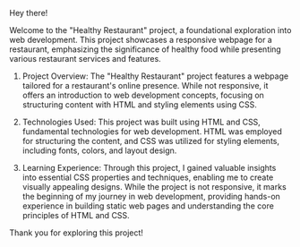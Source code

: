 Hey there!

Welcome to the "Healthy Restaurant" project, a foundational exploration into web development. This project showcases a responsive webpage for a restaurant, emphasizing the significance of healthy food while presenting various restaurant services and features.

1. Project Overview:
The "Healthy Restaurant" project features a webpage tailored for a restaurant's online presence. While not responsive, it offers an introduction to web development concepts, focusing on structuring content with HTML and styling elements using CSS.

2. Technologies Used:
This project was built using HTML and CSS, fundamental technologies for web development. HTML was employed for structuring the content, and CSS was utilized for styling elements, including fonts, colors, and layout design.

3. Learning Experience:
Through this project, I gained valuable insights into essential CSS properties and techniques, enabling me to create visually appealing designs. While the project is not responsive, it marks the beginning of my journey in web development, providing hands-on experience in building static web pages and understanding the core principles of HTML and CSS.

Thank you for exploring this project!